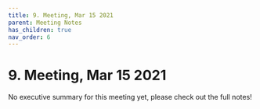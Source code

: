 ```yaml
---
title: 9. Meeting, Mar 15 2021
parent: Meeting Notes
has_children: true
nav_order: 6
---
```


# 9. Meeting, Mar 15 2021

No executive summary for this meeting yet, please check out the full notes!